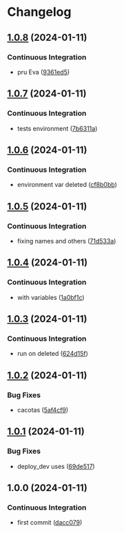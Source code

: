 # Changelog

## [1.0.8](https://github.com/evacalvogomez/cicd-tests/compare/v1.0.7...v1.0.8) (2024-01-11)


### Continuous Integration

* pru Eva ([9361ed5](https://github.com/evacalvogomez/cicd-tests/commit/9361ed5fd56efb4da045239644c434873bb8484f))

## [1.0.7](https://github.com/evacalvogomez/cicd-tests/compare/v1.0.6...v1.0.7) (2024-01-11)


### Continuous Integration

* tests environment ([7b6311a](https://github.com/evacalvogomez/cicd-tests/commit/7b6311a65c1e04da0a638eb4eabe9c732b565002))

## [1.0.6](https://github.com/evacalvogomez/cicd-tests/compare/v1.0.5...v1.0.6) (2024-01-11)


### Continuous Integration

* environment var deleted ([cf8b0bb](https://github.com/evacalvogomez/cicd-tests/commit/cf8b0bb15506ff1bf452f597cc886dfb60337650))

## [1.0.5](https://github.com/evacalvogomez/cicd-tests/compare/v1.0.4...v1.0.5) (2024-01-11)


### Continuous Integration

* fixing names and others ([71d533a](https://github.com/evacalvogomez/cicd-tests/commit/71d533a0a99b936e1fe8d93837bc4ece12d73161))

## [1.0.4](https://github.com/evacalvogomez/cicd-tests/compare/v1.0.3...v1.0.4) (2024-01-11)


### Continuous Integration

* with variables ([1a0bf1c](https://github.com/evacalvogomez/cicd-tests/commit/1a0bf1ca65288b2a3a1c3ef01b9408a868323d7c))

## [1.0.3](https://github.com/evacalvogomez/cicd-tests/compare/v1.0.2...v1.0.3) (2024-01-11)


### Continuous Integration

* run on deleted ([624d15f](https://github.com/evacalvogomez/cicd-tests/commit/624d15f054a392f90993730b100000e6ebda738c))

## [1.0.2](https://github.com/evacalvogomez/cicd-tests/compare/v1.0.1...v1.0.2) (2024-01-11)


### Bug Fixes

* cacotas ([5af4cf9](https://github.com/evacalvogomez/cicd-tests/commit/5af4cf9594c156370425d403a8dcab0bd248e193))

## [1.0.1](https://github.com/evacalvogomez/cicd-tests/compare/v1.0.0...v1.0.1) (2024-01-11)


### Bug Fixes

* deploy_dev uses ([69de517](https://github.com/evacalvogomez/cicd-tests/commit/69de51706d2e750988639571250b46631622ae64))

## 1.0.0 (2024-01-11)


### Continuous Integration

* first commit ([dacc079](https://github.com/evacalvogomez/cicd-tests/commit/dacc07938de573d5fa8192a49f1967c925b8a26a))
